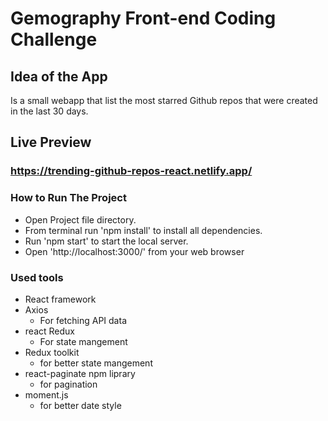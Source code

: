 # Gemography Front-end Coding Challenge

## Idea of the App 
Is  a small webapp that  list the most starred Github repos that were created in the last 30 days.

## Live Preview

### https://trending-github-repos-react.netlify.app/


### How to Run The Project

- Open Project file directory.
- From terminal run 'npm install' to install all dependencies.
- Run 'npm start' to start the local server.
- Open 'http://localhost:3000/' from your web browser


### Used tools

* React framework
* Axios
  * For fetching API data
* react Redux
  * For state mangement
* Redux toolkit
  * for better state mangement
* react-paginate npm liprary
  * for pagination
* moment.js 
  * for better date style
